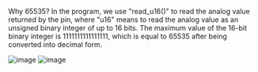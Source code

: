Why 65535?
In the program, we use "read_u16()" to read the analog value returned by the pin, where 
"u16" means to read the analog value as an unsigned binary integer of up to 16 bits. The 
maximum value of the 16-bit binary integer is 1111111111111111, which is equal to 65535 
after being converted into decimal form.




![image](https://user-images.githubusercontent.com/124878705/222655490-04c171d3-af8d-45ab-900c-0189ddd0d2b3.png)
![image](https://user-images.githubusercontent.com/124878705/222658937-b665a7dc-ce10-4115-8552-276266f5705c.png)

